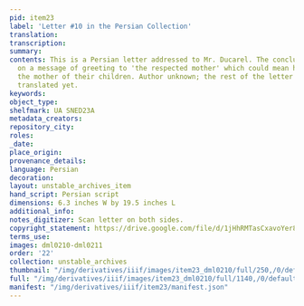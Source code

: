 ```yaml
---
pid: item23
label: 'Letter #10 in the Persian Collection'
translation:
transcription:
summary:
contents: This is a Persian letter addressed to Mr. Ducarel. The conclusion passes
  on a message of greeting to 'the respected mother' which could mean his mother or
  the mother of their children. Author unknown; the rest of the letter has not been
  translated yet.
keywords:
object_type:
shelfmark: UA SNED23A
metadata_creators:
repository_city:
roles:
_date:
place_origin:
provenance_details:
language: Persian
decoration:
layout: unstable_archives_item
hand_script: Persian script
dimensions: 6.3 inches W by 19.5 inches L
additional_info:
notes_digitizer: Scan letter on both sides.
copyright_statement: https://drive.google.com/file/d/1jHhRMTasCxavoYer89Wn8_Xn65nL0sW0/view?usp=sharing
terms_use:
images: dml0210-dml0211
order: '22'
collection: unstable_archives
thumbnail: "/img/derivatives/iiif/images/item23_dml0210/full/250,/0/default.jpg"
full: "/img/derivatives/iiif/images/item23_dml0210/full/1140,/0/default.jpg"
manifest: "/img/derivatives/iiif/item23/manifest.json"
---
```


